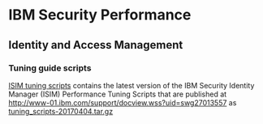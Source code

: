 # IBM Security Performance

## Identity and Access Management

### Tuning guide scripts

[ISIM tuning scripts](ISIM_tuning_scripts) contains the latest version of the IBM Security Identity Manager (ISIM) Performance Tuning Scripts that are published at http://www-01.ibm.com/support/docview.wss?uid=swg27013557 as [tuning_scripts-20170404.tar.gz](tuning_scripts-20170404.tar.gz)

